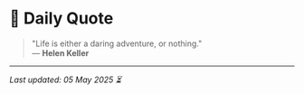# 📜 Daily Quote

> "Life is either a daring adventure, or nothing."  
> — **Helen Keller**

---

_Last updated: 05 May 2025 ⏳_
